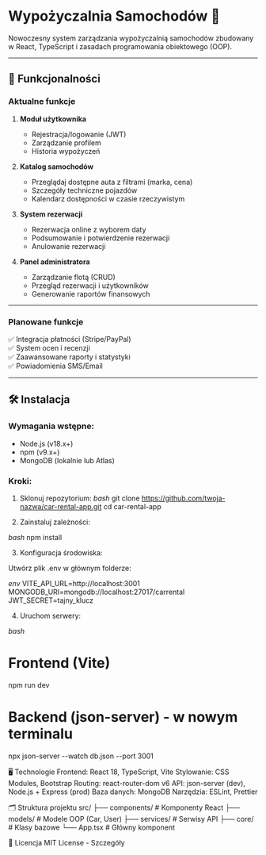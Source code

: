 # Wypożyczalnia Samochodów 🚗

Nowoczesny system zarządzania wypożyczalnią samochodów zbudowany w React, TypeScript i zasadach programowania obiektowego (OOP).  

---

## 🌟 Funkcjonalności

### **Aktualne funkcje**
1. **Moduł użytkownika**  
   - Rejestracja/logowanie (JWT)  
   - Zarządzanie profilem  
   - Historia wypożyczeń  

2. **Katalog samochodów**  
   - Przeglądaj dostępne auta z filtrami (marka, cena)  
   - Szczegóły techniczne pojazdów  
   - Kalendarz dostępności w czasie rzeczywistym  

3. **System rezerwacji**  
   - Rezerwacja online z wyborem daty  
   - Podsumowanie i potwierdzenie rezerwacji  
   - Anulowanie rezerwacji  

4. **Panel administratora**  
   - Zarządzanie flotą (CRUD)  
   - Przegląd rezerwacji i użytkowników  
   - Generowanie raportów finansowych  

---

### **Planowane funkcje**  
✅ Integracja płatności (Stripe/PayPal)  
✅ System ocen i recenzji  
✅ Zaawansowane raporty i statystyki  
✅ Powiadomienia SMS/Email  

---

## 🛠️ Instalacja

### Wymagania wstępne:
- Node.js (v18.x+)
- npm (v9.x+)
- MongoDB (lokalnie lub Atlas)

### Kroki:
1. Sklonuj repozytorium:
   *bash*
   git clone https://github.com/twoja-nazwa/car-rental-app.git
   cd car-rental-app

2. Zainstaluj zależności:

*bash*
npm install

3. Konfiguracja środowiska:

Utwórz plik .env w głównym folderze:

*env*
VITE_API_URL=http://localhost:3001
MONGODB_URI=mongodb://localhost:27017/carrental
JWT_SECRET=tajny_klucz

4. Uruchom serwery:

*bash*
# Frontend (Vite)
npm run dev

# Backend (json-server) - w nowym terminalu
npx json-server --watch db.json --port 3001

🖥️ Technologie
Frontend: React 18, TypeScript, Vite
Stylowanie: CSS Modules, Bootstrap
Routing: react-router-dom v6
API: json-server (dev), Node.js + Express (prod)
Baza danych: MongoDB
Narzędzia: ESLint, Prettier

🗂️ Struktura projektu
src/
├── components/    # Komponenty React
├── models/        # Modele OOP (Car, User)
├── services/      # Serwisy API
├── core/          # Klasy bazowe
└── App.tsx        # Główny komponent

📜 Licencja
MIT License - Szczegóły
